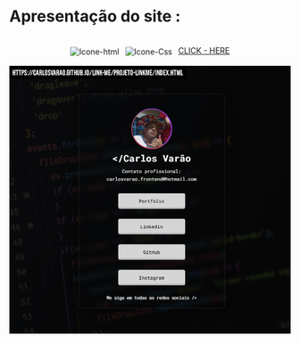 # Apresentação do site :

<br>

<div>
 
 <div align="center" style="display: inline_block">
  <img align="center" alt="Icone-html" src="https://img.shields.io/badge/HTML5-E34F26?style=for-the-badge&logo=html5&logoColor=white">&ensp;
  <img align="center" alt="Icone-Css" src="https://img.shields.io/badge/CSS3-1572B6?style=for-the-badge&logo=css3&logoColor=white">&ensp;
  <a href="https://carlosvarao.github.io/Link-me/Projeto-linkme/index.html" target="_blank"/><span>CLICK - HERE</span></a>
 </div>

 <div align="center" style="display: inline_block"><br>
  <img align="center" alt="clone-discord" src="Assets/linkme.png"/>
 </div>
 
</div>


